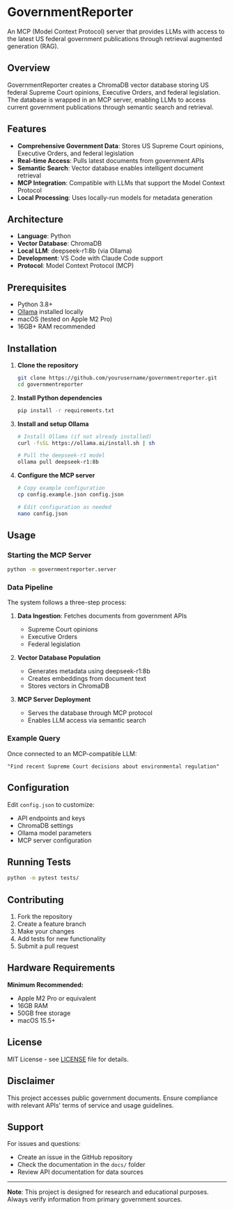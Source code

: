 # GovernmentReporter

An MCP (Model Context Protocol) server that provides LLMs with access to the latest US federal government publications through retrieval augmented generation (RAG).

## Overview

GovernmentReporter creates a ChromaDB vector database storing US federal Supreme Court opinions, Executive Orders, and federal legislation. The database is wrapped in an MCP server, enabling LLMs to access current government publications through semantic search and retrieval.

## Features

- **Comprehensive Government Data**: Stores US Supreme Court opinions, Executive Orders, and federal legislation
- **Real-time Access**: Pulls latest documents from government APIs
- **Semantic Search**: Vector database enables intelligent document retrieval
- **MCP Integration**: Compatible with LLMs that support the Model Context Protocol
- **Local Processing**: Uses locally-run models for metadata generation

## Architecture

- **Language**: Python
- **Vector Database**: ChromaDB
- **Local LLM**: deepseek-r1:8b (via Ollama)
- **Development**: VS Code with Claude Code support
- **Protocol**: Model Context Protocol (MCP)

## Prerequisites

- Python 3.8+
- [Ollama](https://ollama.ai/) installed locally
- macOS (tested on Apple M2 Pro)
- 16GB+ RAM recommended

## Installation

1. **Clone the repository**
   ```bash
   git clone https://github.com/yourusername/governmentreporter.git
   cd governmentreporter
   ```

2. **Install Python dependencies**
   ```bash
   pip install -r requirements.txt
   ```

3. **Install and setup Ollama**
   ```bash
   # Install Ollama (if not already installed)
   curl -fsSL https://ollama.ai/install.sh | sh
   
   # Pull the deepseek-r1 model
   ollama pull deepseek-r1:8b
   ```

4. **Configure the MCP server**
   ```bash
   # Copy example configuration
   cp config.example.json config.json
   
   # Edit configuration as needed
   nano config.json
   ```

## Usage

### Starting the MCP Server

```bash
python -m governmentreporter.server
```

### Data Pipeline

The system follows a three-step process:

1. **Data Ingestion**: Fetches documents from government APIs
   - Supreme Court opinions
   - Executive Orders
   - Federal legislation

2. **Vector Database Population**
   - Generates metadata using deepseek-r1:8b
   - Creates embeddings from document text
   - Stores vectors in ChromaDB

3. **MCP Server Deployment**
   - Serves the database through MCP protocol
   - Enables LLM access via semantic search

### Example Query

Once connected to an MCP-compatible LLM:

```
"Find recent Supreme Court decisions about environmental regulation"
```

## Configuration

Edit `config.json` to customize:

- API endpoints and keys
- ChromaDB settings
- Ollama model parameters
- MCP server configuration

## Running Tests

```bash
python -m pytest tests/
```

## Contributing

1. Fork the repository
2. Create a feature branch
3. Make your changes
4. Add tests for new functionality
5. Submit a pull request

## Hardware Requirements

**Minimum Recommended:**
- Apple M2 Pro or equivalent
- 16GB RAM
- 50GB free storage
- macOS 15.5+

## License

MIT License - see [LICENSE](LICENSE) file for details.

## Disclaimer

This project accesses public government documents. Ensure compliance with relevant APIs' terms of service and usage guidelines.

## Support

For issues and questions:
- Create an issue in the GitHub repository
- Check the documentation in the `docs/` folder
- Review API documentation for data sources

---

**Note**: This project is designed for research and educational purposes. Always verify information from primary government sources.